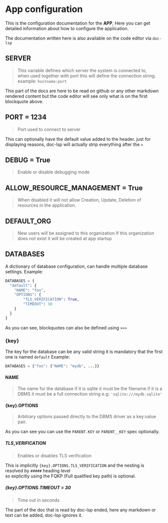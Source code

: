 # App configuration

This is the configuration documentation for the **APP**,
Here you can get detailed information about how to configure the application.  

The documentation written here is also available on the code editor via `doc-lsp`

## SERVER
> This variable defines which server the system is connected to,         
> when used together with port this will define the connection string.   
> example: `hostname:port`                                             

This part of the docs are here to be read on github or any other markdown rendered content
but the code editor will see only what is on the first blockquote above.

## PORT = 1234
> Port used to connect to server

This can optionally have the default value added to the header.
just for displaying reasons, doc-lsp will actually strip everything after the `=`

## DEBUG = True
> Enable or disable debugging mode

## ALLOW_RESOURCE_MANAGEMENT = True
> When disabled it will not allow Creation, Update, Deletion of resources
> in the application.

## DEFAULT_ORG
> New users will be assigned to this organization
> If this organization does not exist it will be created at app startup

## DATABASES
>>>
A dictionary of database configuration, can handle multiple database settings.
Example:
```py
DATABASES = {
  "default": {
    "NAME": "foo",
    "OPTIONS": {
        "TLS_VERIFICATION": True,
        "TIMEOUT": 30
    }
  }
}
```
>>>

As you can see, blockquotes can also be defined using `>>>`

### {key}
>>>
The key for the database can be any valid string
it is mandatory that the first one is named `default`
Example:
```py
DATABASES = {"foo": {"NAME": "mydb", ...}}
``` 
>>>

#### NAME
> The name for the database
> if it is sqlite it must be the filename
> if it is a DBMS it must be a full connection string
> e.g: `'sqlite:///mydb.sqlite'`

#### {key}.OPTIONS
> Arbitrary options passed directly to the DBMS driver as a key:value pair.

As you can see you can use the `PARENT.KEY` or `PARENT__KEY` spec optionally.

##### TLS_VERIFICATION
> Enables or disables TLS verification

This is implicitly `{key}.OPTIONS.TLS_VERIFICATION` and the nesting is resolved by `#####` heading level  
so explicitly using the FQKP (Full qualified key path) is optional.

##### {key}.OPTIONS.TIMEOUT = 30
> Time out in seconds

<!-- doc-end -->

The part of the doc that is read by doc-lsp ended, here any markdown or text can be added, doc-lsp ignores it.
